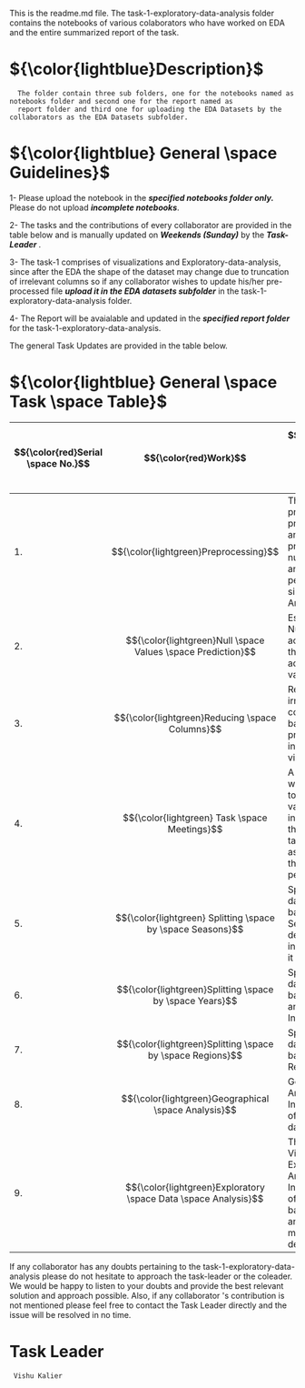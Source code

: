 This is the readme.md file. The task-1-exploratory-data-analysis folder contains the notebooks of various colaborators who have worked on EDA and the entire summarized report of the task.

# ${\color{lightblue}Description}$

      The folder contain three sub folders, one for the notebooks named as notebooks folder and second one for the report named as
      report folder and third one for uploading the EDA Datasets by the collaborators as the EDA Datasets subfolder.




# ${\color{lightblue} General \space Guidelines}$

 1- Please upload the notebook in the <b><i>specified notebooks folder only.</i></b> Please do not upload <b><i>incomplete notebooks</i></b>.
  
 2- The tasks and the contributions of every collaborator are provided in the table below and is manually updated on <b><i>Weekends (Sunday)</i></b> by the <b><i>Task-Leader </i></b>.
 
 3- The task-1 comprises of visualizations and Exploratory-data-analysis, since after the EDA the shape of the dataset may change due to truncation of irrelevant columns so if any collaborator wishes to update his/her pre-processed file <b><i>upload it in the EDA datasets subfolder</i></b> in the task-1-exploratory-data-analysis folder.
 
 4- The Report will be avaialable and updated in the <b><i>specified report folder</i></b> for the task-1-exploratory-data-analysis.
 



The general Task Updates are provided in the table below.

# ${\color{lightblue} General \space Task \space Table}$

| $${\color{red}Serial \space No.}$$ | $${\color{red}Work}$$ | $${\color{red} Desciption \space (if \space any)}$$ | $${\color{red}Person(s) \space Designated \space To}$$ | $${\color{red}Updates}$$ |
|-|-|-|-|-|
| 1. | $${\color{lightgreen}Preprocessing}$$ | The dataset is pre-processed and analyzed predicting the null values and performing simple EDA Analysis | <b><i>Anil Erkul, Magno Lira, Vishu Kalier, Binita G., Tekle, Pooja, Nisha Menon, Praveen Giri, Nancy Santana, Kelly | <b><i>Completed |
| 2. | $${\color{lightgreen}Null \space Values \space Prediction}$$ | Estimation of Null values accurately on the basis of adjacent values | <b><i>Anil Erkul | <b><i>Completed</i></b> |
| 3. | $${\color{lightgreen}Reducing \space Columns}$$ |  Removing the irrelevant columns based on proper intuitions and visualizations | <b><i>Vishu Kalier |  <b><i>Completed</i></b> |
| 4. | $${\color{lightgreen} Task \space Meetings}$$ | A Meeting was organized to view the various insights and the future tasks were assorted to the various people | <b><i>All People Mentioned in First Task and Bipul Sahey | <b><i>Completed</i></b> |
| 5. | $${\color{lightgreen} Splitting \space by \space Seasons}$$ | Splitting the dataset on the basis of Seasons and deducing insights from it | <b><i>Vishu Kalier, Praveen Giri | <b><i>In Progress |
| 6. | $${\color{lightgreen}Splitting \space by \space Years}$$ | Splitting the dataset on the basis of Years and deducing Insights | <b><i>Tekle, Kelly | <b><i>In Progress</i></b> |
| 7. | $${\color{lightgreen}Splitting \space by \space Regions}$$ | Splitting the dataset on the basis of Regions | <b><i>Nisha Menon | <b><i>In Progress</i></b> |
| 8. | $${\color{lightgreen}Geographical \space Analysis}$$ | Geographical Analysis and Interpretation of the entire dataset | <b><i>Licheng Geng | <b><i>In Progress</i></b> |
| 9. | $${\color{lightgreen}Exploratory \space Data \space Analysis}$$ | The Visualization, Exploration, Analysis and Interpretation of the dataset based on analytical and mathematical deductions | <b><i>All People Mentioned in First Task | <b><i>In Progress</i></b> |
 
If any collaborator has any doubts pertaining to the task-1-exploratory-data-analysis please do not hesitate to approach the task-leader or the coleader. We would be happy to listen to your doubts and provide the best relevant solution and approach possible. Also, if any collaborator 's contribution is not mentioned please feel free to contact the Task Leader directly and the issue will be resolved in no time.



 # Task Leader
     Vishu Kalier
 

